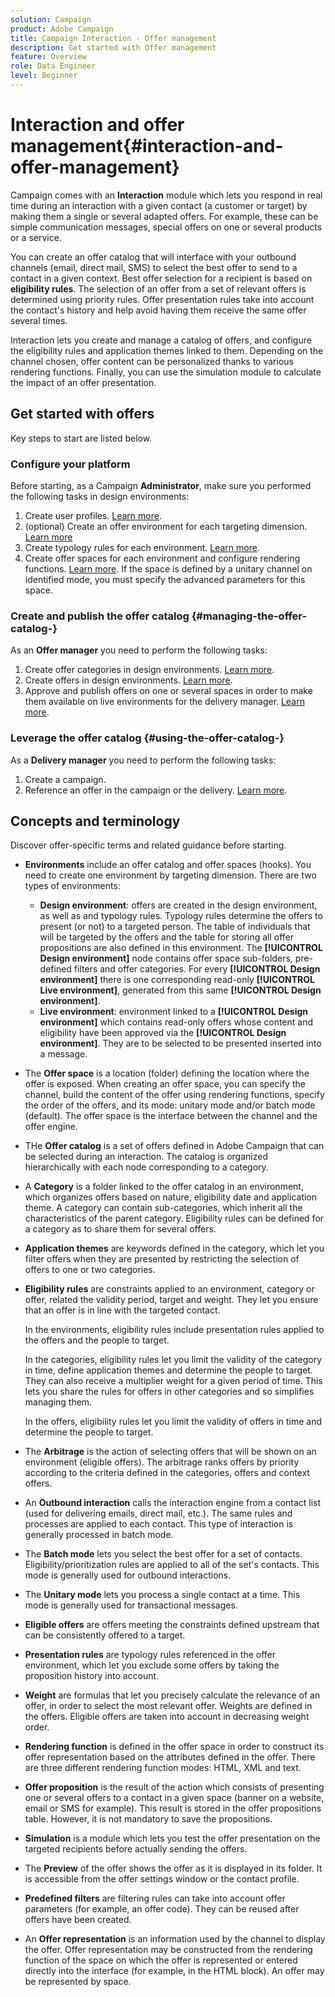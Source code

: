 ```yaml
---
solution: Campaign
product: Adobe Campaign
title: Campaign Interaction - Offer management
description: Get started with Offer management
feature: Overview
role: Data Engineer
level: Beginner
---
```

# Interaction and offer management{#interaction-and-offer-management}

Campaign comes with an **Interaction** module which lets you respond in real time during an interaction with a given contact (a customer or target) by making them a single or several adapted offers. For example, these can be simple communication messages, special offers on one or several products or a service.

You can create an offer catalog that will interface with your outbound channels (email, direct mail, SMS) to select the best offer to send to a contact in a given context. Best offer selection for a recipient is based on **eligibility rules**. The selection of an offer from a set of relevant offers is determined using priority rules. Offer presentation rules take into account the contact's history and help avoid having them receive the same offer several times.

Interaction lets you create and manage a catalog of offers, and configure the eligibility rules and application themes linked to them. Depending on the channel chosen, offer content can be personalized thanks to various rendering functions. Finally, you can use the simulation module to calculate the impact of an offer presentation.

## Get started with offers

Key steps to start are listed below.

### Configure your platform

Before starting, as a Campaign **Administrator**, make sure you performed the following tasks in design environments:

1. Create user profiles. [Learn more](interaction-operators.md).
1. (optional) Create an offer environment for each targeting dimension. [Learn more](interaction-env.md)
1. Create typology rules for each environment. [Learn more](interaction-offer.md#offer-presentation).
1. Create offer spaces for each environment and configure rendering functions. [Learn more](interaction-offer-spaces.md).
  If the space is defined by a unitary channel on identified mode, you must specify the advanced parameters for this space.

### Create and publish the offer catalog {#managing-the-offer-catalog-}

As an **Offer manager** you need to perform the following tasks:

1. Create offer categories in design environments. [Learn more](interaction-offer-catalog.md#creating-offer-categories).
1. Create offers in design environments. [Learn more](interaction-offer.md).
1. Approve and publish offers on one or several spaces in order to make them available on live environments for the delivery manager. [Learn more](interaction-offer.md#approve-offers).

### Leverage the offer catalog {#using-the-offer-catalog-}

As a **Delivery manager**  you need to perform the following tasks:

1. Create a campaign.
1. Reference an offer in the campaign or the delivery. [Learn more](interaction-send-offers.md).


## Concepts and terminology

Discover offer-specific terms and related guidance before starting.

* **Environments** include an offer catalog and offer spaces (hooks). You need to create one environment by targeting dimension. 
  There are two types of environments:

    * **Design environment**: offers are created in the design environment, as well as and typology rules. Typology rules determine the offers to present (or not) to a targeted person. The table of individuals that will be targeted by the offers and the table for storing all offer propositions are also defined in this environment. The **[!UICONTROL Design environment]** node contains offer space sub-folders, pre-defined filters and offer categories. For every **[!UICONTROL Design environment]** there is one corresponding read-only **[!UICONTROL Live environment]**, generated from this same **[!UICONTROL Design environment]**.
    * **Live environment**: environment linked to a **[!UICONTROL Design environment]** which contains read-only offers whose content and eligibility have been approved via the **[!UICONTROL Design environment]**. They are to be selected to be presented inserted into a message.

* The **Offer space** is a location (folder) defining the location where the offer is exposed. When creating an offer space, you can specify the channel, build the content of the offer using rendering functions, specify the order of the offers, and its mode: unitary mode and/or batch mode (default). The offer space is the interface between the channel and the offer engine.
* THe **Offer catalog** is a set of offers defined in Adobe Campaign that can be selected during an interaction. The catalog is organized hierarchically with each node corresponding to a category.
* A **Category** is a folder linked to the offer catalog in an environment, which organizes offers based on nature, eligibility date and application theme. A category can contain sub-categories, which inherit all the characteristics of the parent category. Eligibility rules can be defined for a category as to share them for several offers.
* **Application themes** are keywords defined in the category, which let you filter offers when they are presented by restricting the selection of offers to one or two categories.
* **Eligibility rules** are constraints applied to an environment, category or offer, related the validity period, target and weight. They let you ensure that an offer is in line with the targeted contact.

  In the environments, eligibility rules include presentation rules applied to the offers and the people to target.

  In the categories, eligibility rules let you limit the validity of the category in time, define application themes and determine the people to target. They can also receive a multiplier weight for a given period of time. This lets you share the rules for offers in other categories and so simplifies managing them.

  In the offers, eligibility rules let you limit the validity of offers in time and determine the people to target.

* The **Arbitrage** is the action of selecting offers that will be shown on an environment (eligible offers). The arbitrage  ranks offers by priority according to the criteria defined in the categories, offers and context offers.
* An **Outbound interaction** calls the interaction engine from a contact list (used for delivering emails, direct mail, etc.). The same rules and processes are applied to each contact. This type of interaction is generally processed in batch mode.
* The **Batch mode** lets you select the best offer for a set of contacts. Eligibility/prioritization rules are applied to all of the set's contacts. This mode is generally used for outbound interactions.
* The **Unitary mode** lets you process a single contact at a time. This mode is generally used for transactional messages.
* **Eligible offers** are offers meeting the constraints defined upstream that can be consistently offered to a target.
* **Presentation rules** are typology rules referenced in the offer environment, which let you exclude some offers by taking the proposition history into account.
* **Weight** are formulas that let you precisely calculate the relevance of an offer, in order to select the most relevant offer. Weights are defined in the offers. Eligible offers are taken into account in decreasing weight order.
* **Rendering function** is defined in the offer space in order to construct its offer representation based on the attributes defined in the offer. There are three different rendering function modes: HTML, XML and text.
* **Offer proposition** is the result of the action which consists of presenting one or several offers to a contact in a given space (banner on a website, email or SMS for example). This result is stored in the offer propositions table. However, it is not mandatory to save the propositions.
* **Simulation** is a module which lets you test the offer presentation on the targeted recipients before actually sending the offers.
* The **Preview** of the offer shows the offer as it is displayed in its folder. It is accessible from the offer settings window or the contact profile.
* **Predefined filters** are filtering rules can take into account offer parameters (for example, an offer code). They can be reused after offers have been created.
* An **Offer representation** is an information used by the channel to display the offer. Offer representation may be constructed from the rendering function of the space on which the offer is represented or entered directly into the interface (for example, in the HTML block). An offer may be represented by space.

